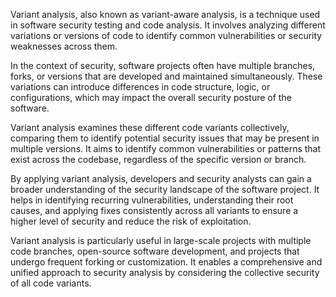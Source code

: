 Variant analysis, also known as variant-aware analysis, is a technique used in software security testing and code analysis. It involves analyzing different variations or versions of code to identify common vulnerabilities or security weaknesses across them.

In the context of security, software projects often have multiple branches, forks, or versions that are developed and maintained simultaneously. These variations can introduce differences in code structure, logic, or configurations, which may impact the overall security posture of the software.

Variant analysis examines these different code variants collectively, comparing them to identify potential security issues that may be present in multiple versions. It aims to identify common vulnerabilities or patterns that exist across the codebase, regardless of the specific version or branch.

By applying variant analysis, developers and security analysts can gain a broader understanding of the security landscape of the software project. It helps in identifying recurring vulnerabilities, understanding their root causes, and applying fixes consistently across all variants to ensure a higher level of security and reduce the risk of exploitation.

Variant analysis is particularly useful in large-scale projects with multiple code branches, open-source software development, and projects that undergo frequent forking or customization. It enables a comprehensive and unified approach to security analysis by considering the collective security of all code variants.